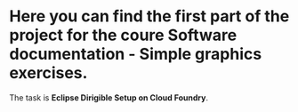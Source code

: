 # Here you can find the first part of the project for the coure Software documentation - Simple graphics exercises.

The task is **Eclipse Dirigible Setup on Cloud Foundry**.
